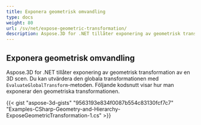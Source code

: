 ```yaml
---
title: Exponera geometrisk omvandling
type: docs
weight: 80
url: /sv/net/expose-geometric-transformation/
description: Aspose.3D for .NET tillåter exponering av geometrisk transformation av en 3D scen. Du kan utvärdera den globala transformationen med hjälp av EvaluateGlobalTransform metod.
---
```

##  **Exponera geometrisk omvandling**
Aspose.3D for .NET tillåter exponering av geometrisk transformation av en 3D scen. Du kan utvärdera den globala transformationen med `EvaluateGlobalTransform`-metoden. Följande kodsnutt visar hur man exponerar den geometriska transformationen.

{{< gist "aspose-3d-gists" "9563193e834f0087b554c83130fcf7c7" "Examples-CSharp-Geometry-and-Hierarchy-ExposeGeometricTransformation-1.cs" >}}
